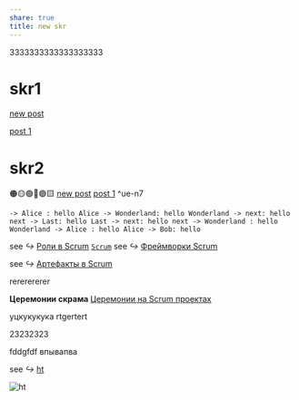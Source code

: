 ```yaml
---
share: true
title: new skr
---
```

3333333333333333333



# skr1

[new post](../../new%20post.md)

[post 1](post%201.md)


# skr2

🟠🟡🟢🔵🟣🟨 [new post](../../new%20post.md) [post 1](post%201.md) ^ue-n7

```plantuml Bob
-> Alice : hello Alice -> Wonderland: hello Wonderland -> next: hello next -> Last: hello Last -> next: hello next -> Wonderland : hello Wonderland -> Alice : hello Alice -> Bob: hello 
```


see _↪_   [Роли в Scrum](/INBOX/`Scrum`.md#^dvmf87)
[`Scrum`](../../../`Scrum`.md)
see _↪_   [Фреймворки Scrum](../ЧТО%20ТАКОЕ%20AGILE%20(гайд%20от%20Саши).md/#^ikrqas)

see _↪_ [Артефакты в Scrum](../../../`Scrum`.md)


rererererer


**Церемонии скрама** 
[Церемонии на Scrum проектах](../../../Церемонии%20на%20Scrum%20проектах.md)

уцкукукука
rtgertert

23232323

fddgfdf
впывапва


see _↪_ [ht](INBOX/My%20Folder/last%20post.md#^ue-n7)

![ht](INBOX/My%20Folder/last%20post.md#^ue-n7)






